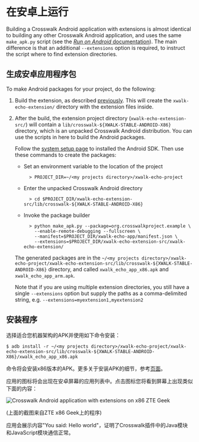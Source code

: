 # 在安卓上运行

Building a Crosswalk Android application with extensions is almost identical to building any other Crosswalk Android application, and uses the same `make_apk.py` script (see the [*Run on Android* documentation](/documentation/android/run_on_android_zh.html)). The main difference is that an additional `--extensions` option is required, to instruct the script where to find extension directories.

## 生成安卓应用程序包

To make Android packages for your project, do the following:

1.  Build the extension, as described [previously](/documentation/android/android_extensions/write_an_extension_zh.html#Build-the-extension). This will create the `xwalk-echo-extension/` directory with the extension files inside.

2.  After the build, the extension project directory (`xwalk-echo-extension-src/`) will contain a `lib/crosswalk-${XWALK-STABLE-ANDROID-X86}` directory, which is an unpacked Crosswalk Android distribution. You can use the scripts in here to build the Android packages.

    Follow the [system setup page](/documentation/android/system_setup_zh.html) to installed the Android SDK. Then use these commands to create the packages:

    * Set an environment variable to the location of the project

            > PROJECT_DIR=~/<my projects directory>/xwalk-echo-project

    * Enter the unpacked Crosswalk Android directory

            > cd $PROJECT_DIR/xwalk-echo-extension-src/lib/crosswalk-${XWALK-STABLE-ANDROID-X86}

    * Invoke the package builder
    
            > python make_apk.py --package=org.crosswalkproject.example \
              --enable-remote-debugging --fullscreen \
              --manifest=$PROJECT_DIR/xwalk-echo-app/manifest.json \
              --extensions=$PROJECT_DIR/xwalk-echo-extension-src/xwalk-echo-extension/

    The generated packages are in the `~/<my projects directory>/xwalk-echo-project/xwalk-echo-extension-src/lib/crosswalk-${XWALK-STABLE-ANDROID-X86}` directory, and called `xwalk_echo_app_x86.apk` and `xwalk_echo_app_arm.apk`.

    Note that if you are using multiple extension directories, you still have a single `--extensions` option but supply the paths as a comma-delimited string, e.g. `--extensions=myextension1,myextension2`

## 安装程序

选择适合您机器架构的APK并使用如下命令安装：

    $ adb install -r ~/<my projects directory>/xwalk-echo-project/xwalk-echo-extension-src/lib/crosswalk-${XWALK-STABLE-ANDROID-X86}/xwalk_echo_app_x86.apk

命令将会安装x86版本的APK。更多关于安装APK的细节，参考[页面](/documentation/android/run_on_android_zh.html)。

应用的图标将会出现在安卓屏幕的应用列表中。点击图标您将看到屏幕上出现类似下面的内容：

![Crosswalk Android application with extensions on x86 ZTE Geek](/assets/android-extensions-x86.png)

(上面的截图来自ZTE x86 Geek上的程序)

应用会展示内容"You said: Hello world"，证明了Crosswalk插件中的Java模块和JavaScript模块通信正常。
